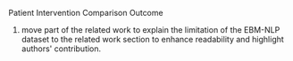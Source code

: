 Patient Intervention Comparison Outcome

1) move part of the related work to explain the limitation of the  EBM-NLP dataset to the related work section to enhance readability and highlight authors' contribution. 